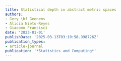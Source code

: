 ```yaml
---
title: Statistical depth in abstract metric spaces
authors:
- Gery \bf Geenens
- Alicia Nieto-Reyes
- Giacomo Francisci
date: '2023-01-01'
publishDate: '2025-03-13T03:10:58.998726Z'
publication_types:
- article-journal
publication: '*Statistics and Computing*'
---
```

